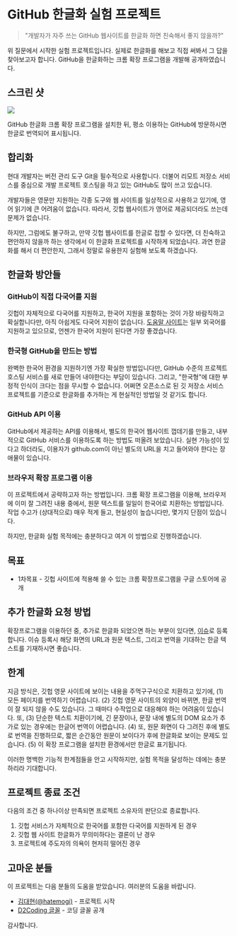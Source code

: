 # GitHub 한글화 실험 프로젝트

> "개발자가 자주 쓰는 GitHub 웹사이트를 한글화 하면 친숙해서 좋지 않을까?"

위 질문에서 시작한 실험 프로젝트입니다. 실제로 한글화를 해보고 직접 써봐서 그 답을 찾아보고자 합니다. GitHub을 한글화하는 크롬 확장 프로그램을 개발해 공개하였습니다.

## 스크린 샷

<img src="https://github.com/hatemogi/github-ko-ext/blob/3fbd30d0ad7dd570e1f2476aab2ad9aa3a4d66a4/screenshots/project.png?raw=true">

GitHub 한글화 크롬 확장 프로그램을 설치한 뒤, 평소 이용하는 GitHub에 방문하시면 한글로 번역되어 표시됩니다.

## 합리화

현대 개발자는 버전 관리 도구 Git을 필수적으로 사용합니다. 더불어 리모트 저장소 서비스를 중심으로 개발 프로젝트 호스팅을 하고 있는 GitHub도 많이 쓰고 있습니다.

개발자들은 영문만 지원하는 각종 도구와 웹 사이트를 일상적으로 사용하고 있기에, 영어 읽기에 큰 어려움이 없습니다. 따라서, 깃헙 웹사이트가 영어로 제공되더라도 쓰는데 문제가 없습니다.

하지만, 그럼에도 불구하고, 만약 깃헙 웹사이트를 한글로 접할 수 있다면, 더 친숙하고 편안하지 않을까 하는 생각에서 이 한글화 프로젝트를 시작하게 되었습니다. 과연 한글화를 해서 더 편안한지, 그래서 정말로 유용한지 실험해 보도록 하겠습니다.

## 한글화 방안들

### GitHub이 직접 다국어를 지원

깃헙이 자체적으로 다국어를 지원하고, 한국어 지원을 포함하는 것이 가장 바람직하고 확실합니다만, 아직 아쉽게도 다국어 지원이 없습니다. [도움말 사이트](https://help.github.com)는 일부 외국어를 지원하고 있으므로, 언젠가 한국어 지원이 된다면 가장 좋겠습니다.

### 한국형 GitHub을 만드는 방법

완벽한 한국어 환경을 지원하기엔 가장 확실한 방법입니다만, GitHub 수준의 프로젝트 호스팅 서비스를 새로 만들어 내야한다는 부담이 있습니다. 그리고, "한국형"에 대한 부정적 인식이 크다는 점을 무시할 수 없습니다. 어쩌면 오픈소스로 된 깃 저장소 서비스 프로젝트를 기준으로 한글화를 추가하는 게 현실적인 방법일 것 같기도 합니다.

### GitHub API 이용

GitHub에서 제공하는 API를 이용해서, 별도의 한국어 웹사이트 껍데기를 만들고, 내부적으로 GitHub 서비스를 이용하도록 하는 방법도 떠올려 보았습니다. 실현 가능성이 있다고 하더라도, 이용자가 github.com이 아닌 별도의 URL을 치고 들어와야 한다는 장애물이 있습니다.

### **브라우저 확장 프로그램 이용**

이 프로젝트에서 공략하고자 하는 방법입니다. 크롬 확장 프로그램을 이용해, 브라우저에 이미 잘 그려진 내용 중에서, 원문 텍스트를 일일이 한국어로 치환하는 방법입니다. 작업 수고가 (상대적으로) 매우 적게 들고, 현실성이 높습니다만, 몇가지 단점이 있습니다.

하지만, 한글화 실험 목적에는 충분하다고 여겨 이 방법으로 진행하겠습니다.

## 목표

* 1차목표 - 깃헙 사이트에 적용해 쓸 수 있는 크롬 확장프로그램을 구글 스토어에 공개

## 추가 한글화 요청 방법

확장프로그램을 이용하던 중, 추가로 한글화 되었으면 하는 부분이 있다면, [이슈](https://github.com/hatemogi/github-ko-ext/issues/new)로 등록합니다. 이슈 등록시 해당 화면의 URL과 원문 텍스트, 그리고 번역을 기대하는 한글 텍스트를 기재하시면 좋습니다.

## 한계

지금 방식은, 깃헙 영문 사이트에 보이는 내용을 주먹구구식으로 치환하고 있기에, (1) 모든 페이지를 번역하기 어렵습니다. (2) 깃헙 영문 사이트의 외양이 바뀌면, 한글 번역이 잘 되지 않을 수도 있습니다. 그 때마다 수작업으로 대응해야 하는 어려움이 있습니다. 또, (3) 단순한 텍스트 치환이기에, 긴 문장이나, 문장 내에 별도의 DOM 요소가 추가로 있는 경우에는 한글어 번역이 어렵습니다. (4) 또, 원문 화면이 다 그려진 후에 별도로 번역을 진행하므로, 짧은 순간동안 원문이 보이다가 후에 한글화로 보이는 문제도 있습니다. (5) 이 확장 프로그램을 설치한 환경에서만 한글로 표기됩니다.

이러한 명백한 기능적 한계점들을 안고 시작하지만, 실험 목적을 달성하는 데에는 충분하리라 기대합니다.

## 프로젝트 종료 조건

다음의 조건 중 하나이상 만족되면 프로젝트 소유자의 판단으로 종료합니다.

1. 깃헙 서비스가 자체적으로 한국어를 포함한 다국어를 지원하게 된 경우
1. 깃헙 웹 사이트 한글화가 무의미하다는 결론이 난 경우
1. 프로젝트에 주도자의 의욕이 현저히 떨어진 경우

## 고마운 분들

이 프로젝트는 다음 분들의 도움을 받았습니다. 여러분의 도움을 바랍니다.

* [김대현(@hatemogi)](https://github.com/hatemogi) - 프로젝트 시작
* [D2Coding 글꼴](https://github.com/naver/d2codingfont) - 코딩 글꼴 공개

감사합니다.
